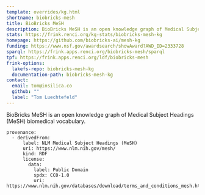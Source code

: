 ```yaml
---
template: overrides/kg.html
shortname: biobricks-mesh
title: BioBricks MeSH
description: BioBricks MeSH is an open knowledge graph of Medical Subject Headings (MeSH) biomedical vocabulary.
stats: https://frink.renci.org/kg-stats/biobricks-mesh-kg
homepage: https://github.com/biobricks-ai/mesh-kg
funding: https://www.nsf.gov/awardsearch/showAward?AWD_ID=2333728
sparql: https://frink.apps.renci.org/biobricks-mesh/sparql
tpf: https://frink.apps.renci.org/ldf/biobricks-mesh
frink-options:
  lakefs-repo: biobricks-mesh-kg
  documentation-path: biobricks-mesh-kg
contact:
  email: tom@insilica.co
  github: ""
  label: "Tom Luechtefeld"
---
```

BioBricks MeSH is an open knowledge graph of Medical Subject Headings (MeSH)
biomedical vocabulary.


```
provenance:
  - derivedFrom:
      label: NLM Medical Subject Headings (MeSH)
      uri: https://www.nlm.nih.gov/mesh/
      kind: RDF
      license:
        data:
          label: Public Domain
          spdx: CC0-1.0
          uri: https://www.nlm.nih.gov/databases/download/terms_and_conditions_mesh.html
```
